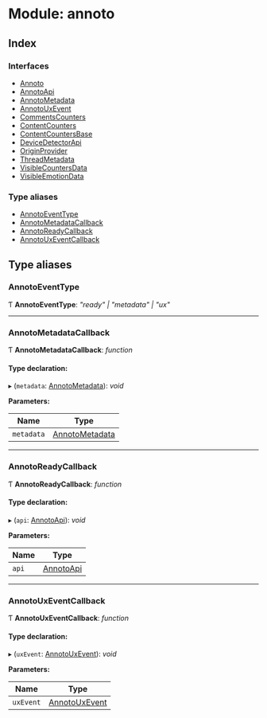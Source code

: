 # Module: annoto

## Index

### Interfaces

* [Annoto](../interfaces/annoto.annoto-1.md)
* [AnnotoApi](../interfaces/annoto.annotoapi.md)
* [AnnotoMetadata](../interfaces/annoto.annotometadata.md)
* [AnnotoUxEvent](../interfaces/annoto.annotouxevent.md)
* [CommentsCounters](../interfaces/annoto.commentscounters.md)
* [ContentCounters](../interfaces/annoto.contentcounters.md)
* [ContentCountersBase](../interfaces/annoto.contentcountersbase.md)
* [DeviceDetectorApi](../interfaces/annoto.devicedetectorapi.md)
* [OriginProvider](../interfaces/annoto.originprovider.md)
* [ThreadMetadata](../interfaces/annoto.threadmetadata.md)
* [VisibleCountersData](../interfaces/annoto.visiblecountersdata.md)
* [VisibleEmotionData](../interfaces/annoto.visibleemotiondata.md)

### Type aliases

* [AnnotoEventType](annoto.md#annotoeventtype)
* [AnnotoMetadataCallback](annoto.md#annotometadatacallback)
* [AnnotoReadyCallback](annoto.md#annotoreadycallback)
* [AnnotoUxEventCallback](annoto.md#annotouxeventcallback)

## Type aliases

###  AnnotoEventType

Ƭ **AnnotoEventType**: *"ready" | "metadata" | "ux"*

___

###  AnnotoMetadataCallback

Ƭ **AnnotoMetadataCallback**: *function*

#### Type declaration:

▸ (`metadata`: [AnnotoMetadata](../interfaces/annoto.annotometadata.md)): *void*

**Parameters:**

Name | Type |
------ | ------ |
`metadata` | [AnnotoMetadata](../interfaces/annoto.annotometadata.md) |

___

###  AnnotoReadyCallback

Ƭ **AnnotoReadyCallback**: *function*

#### Type declaration:

▸ (`api`: [AnnotoApi](../interfaces/annoto.annotoapi.md)): *void*

**Parameters:**

Name | Type |
------ | ------ |
`api` | [AnnotoApi](../interfaces/annoto.annotoapi.md) |

___

###  AnnotoUxEventCallback

Ƭ **AnnotoUxEventCallback**: *function*

#### Type declaration:

▸ (`uxEvent`: [AnnotoUxEvent](../interfaces/annoto.annotouxevent.md)): *void*

**Parameters:**

Name | Type |
------ | ------ |
`uxEvent` | [AnnotoUxEvent](../interfaces/annoto.annotouxevent.md) |
